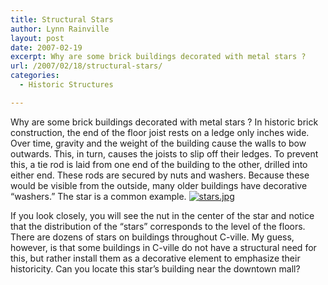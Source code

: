 ```yaml
---
title: Structural Stars
author: Lynn Rainville
layout: post
date: 2007-02-19
excerpt: Why are some brick buildings decorated with metal stars ?
url: /2007/02/18/structural-stars/
categories:
  - Historic Structures

---
```

Why are some brick buildings decorated with metal stars ? In historic brick construction, the end of the floor joist rests on a ledge only inches wide. Over time, gravity and the weight of the building cause the walls to bow outwards. This, in turn, causes the joists to slip off their ledges. To prevent this, a tie rod is laid from one end of the building to the other, drilled into either end. These rods are secured by nuts and washers. Because these would be visible from the outside, many older buildings have decorative &#8220;washers.&#8221; The star is a common example. <a href='http://www.locohistory.org/blog/?attachment_id=50' rel='attachment wp-att-50' title='stars.jpg'><img src='http://www.locohistory.org/blog/wp-content/uploads/2007/02/stars.jpg' alt='stars.jpg' /></a>

If you look closely, you will see the nut in the center of the star and notice that the distribution of the &#8220;stars&#8221; corresponds to the level of the floors. There are dozens of stars on buildings throughout C-ville. My guess, however, is that some buildings in C-ville do not have a structural need for this, but rather install them as a decorative element to emphasize their historicity. Can you locate this star&#8217;s building near the downtown mall?
